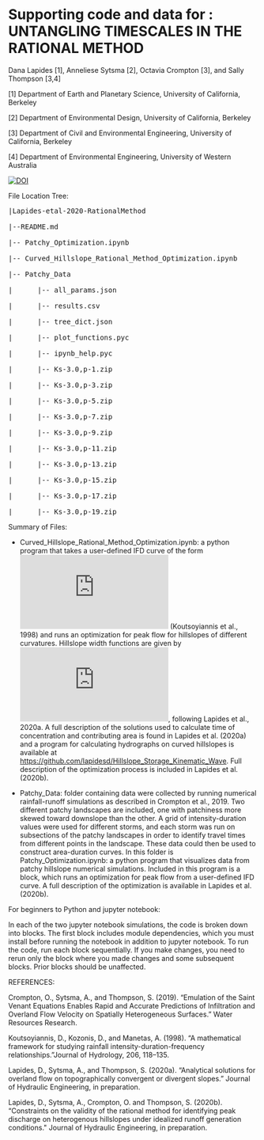 # Supporting code and data for : UNTANGLING TIMESCALES IN THE RATIONAL METHOD

Dana Lapides [1], Anneliese Sytsma [2], Octavia Crompton [3], and Sally Thompson [3,4]

[1] Department of Earth and Planetary Science, University of California, Berkeley

[2] Department of Environmental Design, University of California, Berkeley

[3] Department of Civil and Environmental Engineering, University of California, Berkeley

[4] Department of Environmental Engineering, University of Western Australia

[![DOI](https://zenodo.org/badge/218192994.svg)](https://zenodo.org/badge/latestdoi/218192994)

File Location Tree:
<pre>
|Lapides-etal-2020-RationalMethod

|--README.md

|-- Patchy_Optimization.ipynb

|-- Curved_Hillslope_Rational_Method_Optimization.ipynb

|-- Patchy_Data

|      |-- all_params.json
    
|      |-- results.csv
    
|      |-- tree_dict.json
    
|      |-- plot_functions.pyc
    
|      |-- ipynb_help.pyc
    
|      |-- Ks-3.0,p-1.zip
    
|      |-- Ks-3.0,p-3.zip
    
|      |-- Ks-3.0,p-5.zip
    
|      |-- Ks-3.0,p-7.zip
    
|      |-- Ks-3.0,p-9.zip
    
|      |-- Ks-3.0,p-11.zip
    
|      |-- Ks-3.0,p-13.zip
    
|      |-- Ks-3.0,p-15.zip
    
|      |-- Ks-3.0,p-17.zip
    
|      |-- Ks-3.0,p-19.zip
</pre>
Summary of Files: 

  - Curved_Hillslope_Rational_Method_Optimization.ipynb:
a python program that takes a user-defined IFD curve of the form ![equation](https://latex.codecogs.com/gif.latex?%5Cinline%20I%20%3D%20k_1/%28D%5Eb_1&plus;k_2%29%5E%7Bb_2%7D) (Koutsoyiannis et al., 1998) and runs an optimization for peak flow for hillslopes of different curvatures. Hillslope width functions are given by ![equation](https://latex.codecogs.com/gif.latex?%5Cinline%20w%3Dce%5E%7Bax%7D), following Lapides et al., 2020a. A full description of the solutions used to calculate time of concentration and contributing area is found in Lapides et al. (2020a) and a program for calculating hydrographs on curved hillslopes is available at https://github.com/lapidesd/Hillslope_Storage_Kinematic_Wave. Full description of the optimization process is included in Lapides et al. (2020b).

  - Patchy_Data:
folder containing data were collected by running numerical rainfall-runoff simulations as described in Crompton et al., 2019. Two different patchy landscapes are included, one with patchiness more skewed toward downslope than the other. A grid of intensity-duration values were used for different storms, and each storm was run on subsections of the patchy landscapes in order to identify travel times from different points in the landscape. These data could then be used to construct area-duration curves. In this folder is Patchy_Optimization.ipynb:
a python program that visualizes data from patchy hillslope numerical simulations. Included in this program is a block, which runs an optimization for peak flow from a user-defined IFD curve. A full description of the optimization is available in Lapides et al. (2020b).

For beginners to Python and jupyter notebook:

In each of the two jupyter notebook simulations, the code is broken down into blocks. The first block includes module dependencies, which you must install before running the notebook in addition to jupyter notebook. To run the code, run each block sequentially. If you make changes, you need to rerun only the block where you made changes and some subsequent blocks. Prior blocks should be unaffected.

REFERENCES:

Crompton, O., Sytsma, A., and Thompson, S. (2019). “Emulation of the Saint Venant Equations Enables Rapid and Accurate Predictions of Infiltration and Overland Flow Velocity on Spatially Heterogeneous Surfaces.” Water Resources Research.

Koutsoyiannis, D., Kozonis, D., and Manetas, A. (1998). “A mathematical framework for studying rainfall intensity-duration-frequency relationships.”Journal of Hydrology, 206, 118–135.

Lapides, D., Sytsma, A., and Thompson, S. (2020a). “Analytical solutions for overland flow on topographically convergent or divergent slopes.” Journal of Hydraulic Engineering, in preparation.

Lapides, D., Sytsma, A., Crompton, O. and Thompson, S. (2020b). “Constraints on the validity of the rational method for identifying peak discharge on heterogenous hillslopes under idealized runoff generation conditions." Journal of Hydraulic Engineering, in preparation.
